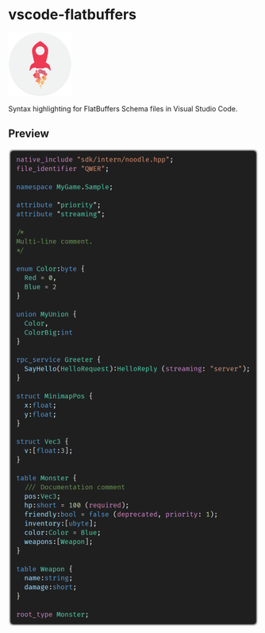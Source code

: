 # vscode-flatbuffers
<img src="images/flatbuffers-logo-transparent.png" alt="icon" width="128"/>

Syntax highlighting for FlatBuffers Schema files in Visual Studio Code.

## Preview
<img src="images/preview.png" alt="preview" width="650"/>
